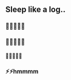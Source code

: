 ## Sleep like a log..
### 🌱🌱🌱🌱🌱 
### 🌱🌱🌱🌱🌱 
#### 🔭🔭🔭🔭🔭
### ⚡⚡hmmmm
<!--
**yunyunjin/yunyunjin** is a ✨ _special_ ✨ repository because its `README.md` (this file) appears on your GitHub profile.

Here are some ideas to get you started:

- 🔭 I’m currently working on ...
- 🌱 I’m currently learning ...
- 👯 I’m looking to collaborate on ...
- 🤔 I’m looking for help with ...
- 💬 Ask me about ...
- 📫 How to reach me: ...
- 😄 Pronouns: ...
- ⚡ Fun
 fact: ...
-->
